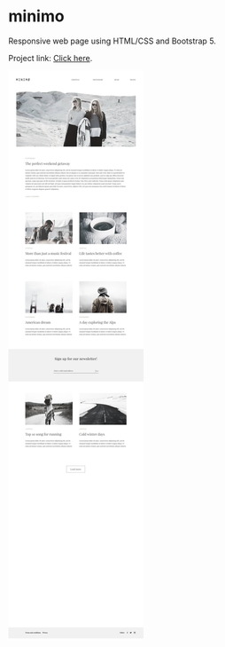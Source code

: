 # minimo
Responsive web page using HTML/CSS and Bootstrap 5.

Project link: [Click here](https://ehabzubedat.github.io/minimo/).

![](assets/images/minimo.jpg)
